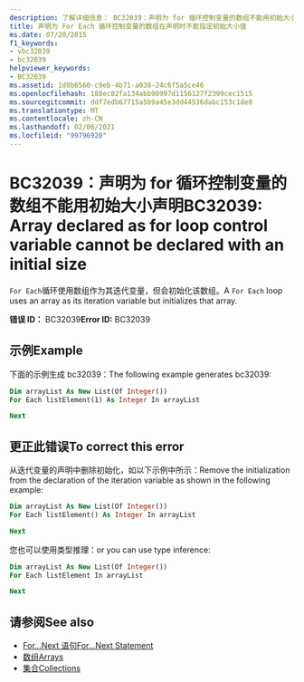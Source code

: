 ```yaml
---
description: 了解详细信息： BC32039：声明为 for 循环控制变量的数组不能用初始大小声明
title: 声明为 For Each 循环控制变量的数组在声明时不能指定初始大小值
ms.date: 07/20/2015
f1_keywords:
- vbc32039
- bc32039
helpviewer_keywords:
- BC32039
ms.assetid: 1d8b6560-c9eb-4b71-a038-24c6f5a5ce46
ms.openlocfilehash: 188ec82fa134abb90997d1156127f2399cec1515
ms.sourcegitcommit: ddf7edb67715a5b9a45e3dd44536dabc153c1de0
ms.translationtype: MT
ms.contentlocale: zh-CN
ms.lasthandoff: 02/06/2021
ms.locfileid: "99796920"
---
```

# <a name="bc32039-array-declared-as-for-loop-control-variable-cannot-be-declared-with-an-initial-size"></a><span data-ttu-id="48659-103">BC32039：声明为 for 循环控制变量的数组不能用初始大小声明</span><span class="sxs-lookup"><span data-stu-id="48659-103">BC32039: Array declared as for loop control variable cannot be declared with an initial size</span></span>

<span data-ttu-id="48659-104">`For Each`循环使用数组作为其迭代变量，但会初始化该数组。</span><span class="sxs-lookup"><span data-stu-id="48659-104">A `For Each` loop uses an array as its iteration variable but initializes that array.</span></span>

<span data-ttu-id="48659-105">**错误 ID：** BC32039</span><span class="sxs-lookup"><span data-stu-id="48659-105">**Error ID:** BC32039</span></span>

## <a name="example"></a><span data-ttu-id="48659-106">示例</span><span class="sxs-lookup"><span data-stu-id="48659-106">Example</span></span>

<span data-ttu-id="48659-107">下面的示例生成 bc32039：</span><span class="sxs-lookup"><span data-stu-id="48659-107">The following example generates bc32039:</span></span>

```vb
Dim arrayList As New List(Of Integer())
For Each listElement(1) As Integer In arrayList

Next
```

## <a name="to-correct-this-error"></a><span data-ttu-id="48659-108">更正此错误</span><span class="sxs-lookup"><span data-stu-id="48659-108">To correct this error</span></span>

<span data-ttu-id="48659-109">从迭代变量的声明中删除初始化，如以下示例中所示：</span><span class="sxs-lookup"><span data-stu-id="48659-109">Remove the initialization from the declaration of the iteration variable as shown in the following example:</span></span>

```vb
Dim arrayList As New List(Of Integer())
For Each listElement() As Integer In arrayList

Next
```

<span data-ttu-id="48659-110">您也可以使用类型推理：</span><span class="sxs-lookup"><span data-stu-id="48659-110">or you can use type inference:</span></span>

```vb
Dim arrayList As New List(Of Integer())
For Each listElement In arrayList

Next
```

## <a name="see-also"></a><span data-ttu-id="48659-111">请参阅</span><span class="sxs-lookup"><span data-stu-id="48659-111">See also</span></span>

- [<span data-ttu-id="48659-112">For...Next 语句</span><span class="sxs-lookup"><span data-stu-id="48659-112">For...Next Statement</span></span>](../statements/for-next-statement.md)
- [<span data-ttu-id="48659-113">数组</span><span class="sxs-lookup"><span data-stu-id="48659-113">Arrays</span></span>](../../programming-guide/language-features/arrays/index.md)
- [<span data-ttu-id="48659-114">集合</span><span class="sxs-lookup"><span data-stu-id="48659-114">Collections</span></span>](../../../standard/collections/index.md)
